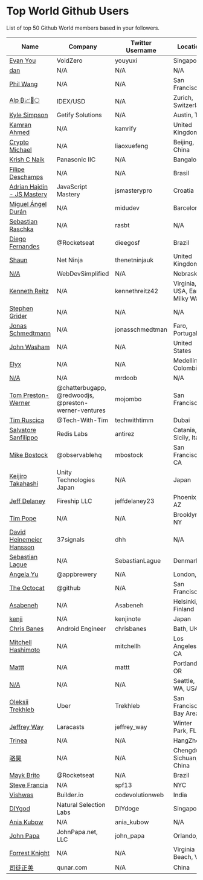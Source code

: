 # Top World Github Users

List of top 50 Github World members based in your followers.

<!-- START TOP USERS -->
| Name | Company | Twitter Username | Location | Repositories |
|------|---------|------------------|----------|--------------|
| [Evan You](https://github.com/yyx990803) | VoidZero | youyuxi | Singapore | 198 |
| [dan](https://github.com/gaearon) | N/A | N/A | N/A | 285 |
| [Phil Wang](https://github.com/lucidrains) | N/A | N/A | San Francisco | 360 |
| [Alp ₿📈🚀🌕](https://github.com/IDouble) | IDEX/USD | N/A | Zurich, Switzerland | 61 |
| [Kyle Simpson](https://github.com/getify) | Getify Solutions | N/A | Austin, TX | 73 |
| [Kamran Ahmed](https://github.com/kamranahmedse) | N/A | kamrify | United Kingdom | 106 |
| [Crypto Michael](https://github.com/michaelliao) | N/A | liaoxuefeng | Beijing, China | 106 |
| [Krish C Naik](https://github.com/krishnaik06) | Panasonic IIC | N/A | Bangalore | 344 |
| [Filipe Deschamps](https://github.com/filipedeschamps) | N/A | N/A | Brasil | 21 |
| [Adrian Hajdin - JS Mastery](https://github.com/adrianhajdin) | JavaScript Mastery | jsmasterypro | Croatia | 146 |
| [Miguel Ángel Durán](https://github.com/midudev) | N/A | midudev | Barcelona | 205 |
| [Sebastian Raschka](https://github.com/rasbt) | N/A | rasbt | N/A | 144 |
| [Diego Fernandes](https://github.com/diego3g) | @Rocketseat  | dieegosf | Brazil | 75 |
| [Shaun](https://github.com/iamshaunjp) | Net Ninja | thenetninjauk | United Kingdom | 141 |
| [N/A](https://github.com/WebDevSimplified) | WebDevSimplified | N/A | Nebraska | 225 |
| [Kenneth Reitz](https://github.com/kennethreitz) | N/A | kennethreitz42 | Virginia, USA, Earth, Milky Way. | 74 |
| [Stephen Grider](https://github.com/StephenGrider) | N/A | N/A | N/A | 122 |
| [Jonas Schmedtmann](https://github.com/jonasschmedtmann) | N/A | jonasschmedtman | Faro, Portugal | 7 |
| [John Washam](https://github.com/jwasham) | N/A | N/A | United States | 30 |
| [Elyx](https://github.com/elyxdev) | N/A | N/A | Medellín, Colombia. | 14 |
| [N/A](https://github.com/mrdoob) | N/A | mrdoob | N/A | 42 |
| [Tom Preston-Werner](https://github.com/mojombo) | @chatterbugapp, @redwoodjs, @preston-werner-ventures  | mojombo | San Francisco | 66 |
| [Tim Ruscica](https://github.com/techwithtim) | @Tech-With-Tim  | techwithtimm | Dubai | 209 |
| [Salvatore Sanfilippo](https://github.com/antirez) | Redis Labs | antirez | Catania, Sicily, Italy | 94 |
| [Mike Bostock](https://github.com/mbostock) | @observablehq  | mbostock | San Francisco, CA | 87 |
| [Keijiro Takahashi](https://github.com/keijiro) | Unity Technologies Japan | N/A | Japan | 880 |
| [Jeff Delaney](https://github.com/codediodeio) | Fireship LLC | jeffdelaney23 | Phoenix, AZ | 65 |
| [Tim Pope](https://github.com/tpope) | N/A | N/A | Brooklyn, NY | 85 |
| [David Heinemeier Hansson](https://github.com/dhh) | 37signals | dhh | N/A | 4 |
| [Sebastian Lague](https://github.com/SebLague) | N/A | SebastianLague | Denmark | 90 |
| [Angela Yu](https://github.com/angelabauer) | @appbrewery | N/A | London, UK | 46 |
| [The Octocat](https://github.com/octocat) | @github | N/A | San Francisco | 8 |
| [Asabeneh](https://github.com/Asabeneh) | N/A | Asabeneh | Helsinki, Finland | 178 |
| [kenji](https://github.com/kenjinote) | N/A | kenjinote | Japan | 637 |
| [Chris Banes](https://github.com/chrisbanes) | Android Engineer | chrisbanes | Bath, UK | 54 |
| [Mitchell Hashimoto](https://github.com/mitchellh) | N/A | mitchellh | Los Angeles, CA | 112 |
| [Mattt](https://github.com/mattt) | N/A | mattt | Portland, OR | 111 |
| [N/A](https://github.com/vczh) | N/A | N/A | Seattle, WA, USA | 13 |
| [Oleksii Trekhleb](https://github.com/trekhleb) | Uber | Trekhleb | San Francisco Bay Area | 25 |
| [Jeffrey Way](https://github.com/JeffreyWay) | Laracasts | jeffrey_way | Winter Park, FL | 67 |
| [Trinea](https://github.com/Trinea) | N/A | N/A | HangZhou | 24 |
| [骆昊](https://github.com/jackfrued) | N/A | N/A | Chengdu Sichuan, China | 140 |
| [Mayk Brito](https://github.com/maykbrito) | @Rocketseat  | N/A | Brazil | 146 |
| [Steve Francia](https://github.com/spf13) | N/A | spf13 | NYC | 112 |
| [Vishwas](https://github.com/gopinav) | Builder.io | codevolutionweb | India | 78 |
| [DIYgod](https://github.com/DIYgod) | Natural Selection Labs | DIYdoge | Singapore | 90 |
| [Ania Kubow](https://github.com/kubowania) | N/A | ania_kubow | N/A | 136 |
| [John Papa](https://github.com/johnpapa) | JohnPapa.net, LLC | john_papa | Orlando, FL | 152 |
| [Forrest Knight](https://github.com/ForrestKnight) | N/A | N/A | Virginia Beach, VA | 39 |
| [司徒正美](https://github.com/RubyLouvre) | qunar.com | N/A | China | 129 |
<!-- END TOP USERS -->
